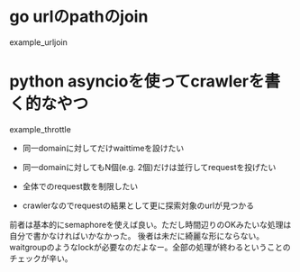 # go urlのpathのjoin

example_urljoin

# python asyncioを使ってcrawlerを書く的なやつ

example_throttle

- 同一domainに対してだけwaittimeを設けたい
- 同一domainに対してもN個(e.g. 2個)だけは並行してrequestを投げたい
- 全体でのrequest数を制限したい

- crawlerなのでrequestの結果として更に探索対象のurlが見つかる

前者は基本的にsemaphoreを使えば良い。ただし時間辺りのOKみたいな処理は自分で書かなければいかなかった。
後者は未だに綺麗な形にならない。waitgroupのようなlockが必要なのだよなー。全部の処理が終わるということのチェックが辛い。
